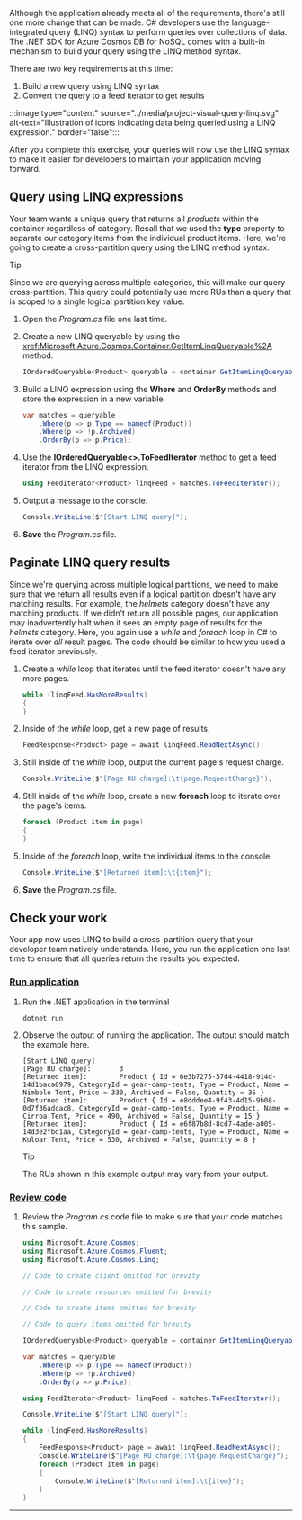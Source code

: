 Although the application already meets all of the requirements, there's still one more change that can be made. C# developers use the language-integrated query (LINQ) syntax to perform queries over collections of data. The .NET SDK for Azure Cosmos DB for NoSQL comes with a built-in mechanism to build your query using the LINQ method syntax.

There are two key requirements at this time:

1. Build a new query using LINQ syntax
1. Convert the query to a feed iterator to get results

:::image type="content" source="../media/project-visual-query-linq.svg" alt-text="Illustration of icons indicating data being queried using a LINQ expression." border="false":::

After you complete this exercise, your queries will now use the LINQ syntax to make it easier for developers to maintain your application moving forward.

## Query using LINQ expressions

Your team wants a unique query that returns all *products* within the container regardless of category. Recall that we used the **type** property to separate our category items from the individual product items. Here, we're going to create a cross-partition query using the LINQ method syntax.

> [!TIP]
> Since we are querying across multiple categories, this will make our query cross-partition. This query could potentially use more RUs than a query that is scoped to a single logical partition key value.

1. Open the *Program.cs* file one last time.

1. Create a new LINQ queryable by using the <xref:Microsoft.Azure.Cosmos.Container.GetItemLinqQueryable%2A> method.

    ```csharp
    IOrderedQueryable<Product> queryable = container.GetItemLinqQueryable<Product>();
    ```

1. Build a LINQ expression using the **Where** and **OrderBy** methods and store the expression in a new variable.

    ```csharp
    var matches = queryable
        .Where(p => p.Type == nameof(Product))
        .Where(p => !p.Archived)
        .OrderBy(p => p.Price);
    ```

1. Use the **IOrderedQueryable\<\>.ToFeedIterator** method to get a feed iterator from the LINQ expression.

    ```csharp
    using FeedIterator<Product> linqFeed = matches.ToFeedIterator();
    ```

1. Output a message to the console.

    ```csharp
    Console.WriteLine($"[Start LINQ query]");
    ```

1. **Save** the *Program.cs* file.

## Paginate LINQ query results

Since we're querying across multiple logical partitions, we need to make sure that we return all results even if a logical partition doesn't have any matching results. For example, the *helmets* category doesn't have any matching products. If we didn't return all possible pages, our application may inadvertently halt when it sees an empty page of results for the *helmets* category. Here, you again use a *while* and *foreach* loop in C# to iterate over *all* result pages. The code should be similar to how you used a feed iterator previously.

1. Create a *while* loop that iterates until the feed iterator doesn't have any more pages.

    ```csharp
    while (linqFeed.HasMoreResults)
    {    
    }
    ```

1. Inside of the *while* loop, get a new page of results.

    ```csharp
    FeedResponse<Product> page = await linqFeed.ReadNextAsync();
    ```

1. Still inside of the *while* loop, output the current page's request charge.

    ```csharp
    Console.WriteLine($"[Page RU charge]:\t{page.RequestCharge}");
    ```

1. Still inside of the *while* loop, create a new **foreach** loop to iterate over the page's items.

    ```csharp
    foreach (Product item in page)
    {
    }
    ```

1. Inside of the *foreach* loop, write the individual items to the console.

    ```csharp
    Console.WriteLine($"[Returned item]:\t{item}");
    ```

1. **Save** the *Program.cs* file.

## Check your work

Your app now uses LINQ to build a cross-partition query that your developer team natively understands. Here, you run the application one last time to ensure that all queries return the results you expected.

### [Run application](#tab/run-app)

1. Run the .NET application in the terminal

    ```dotnetcli
    dotnet run
    ```  

1. Observe the output of running the application. The output should match the example here.

    ```output
    [Start LINQ query]
    [Page RU charge]:       3
    [Returned item]:        Product { Id = 6e3b7275-57d4-4418-914d-14d1baca0979, CategoryId = gear-camp-tents, Type = Product, Name = Nimbolo Tent, Price = 330, Archived = False, Quantity = 35 }
    [Returned item]:        Product { Id = e8dddee4-9f43-4d15-9b08-0d7f36adcac8, CategoryId = gear-camp-tents, Type = Product, Name = Cirroa Tent, Price = 490, Archived = False, Quantity = 15 }
    [Returned item]:        Product { Id = e6f87b8d-8cd7-4ade-a005-14d3e2fbd1aa, CategoryId = gear-camp-tents, Type = Product, Name = Kuloar Tent, Price = 530, Archived = False, Quantity = 8 }
    ```

    > [!TIP]
    > The RUs shown in this example output may vary from your output.

### [Review code](#tab/review-code)

1. Review the *Program.cs* code file to make sure that your code matches this sample.

    ```csharp
    using Microsoft.Azure.Cosmos;
    using Microsoft.Azure.Cosmos.Fluent;
    using Microsoft.Azure.Cosmos.Linq;
    
    // Code to create client omitted for brevity
    
    // Code to create resources omitted for brevity

    // Code to create items omitted for brevity

    // Code to query items omitted for brevity

    IOrderedQueryable<Product> queryable = container.GetItemLinqQueryable<Product>();
    
    var matches = queryable
        .Where(p => p.Type == nameof(Product))
        .Where(p => !p.Archived)
        .OrderBy(p => p.Price);
    
    using FeedIterator<Product> linqFeed = matches.ToFeedIterator();
    
    Console.WriteLine($"[Start LINQ query]");
    
    while (linqFeed.HasMoreResults)
    {
        FeedResponse<Product> page = await linqFeed.ReadNextAsync();
        Console.WriteLine($"[Page RU charge]:\t{page.RequestCharge}");
        foreach (Product item in page)
        {
            Console.WriteLine($"[Returned item]:\t{item}");
        }
    }
    ```

---
